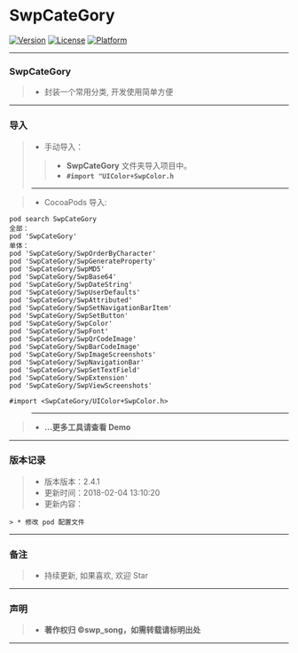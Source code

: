 # SwpCateGory

[![Version](https://img.shields.io/cocoapods/v/SwpCateGory.svg?style=flat)](http://cocoapods.org/pods/SwpCateGory) [![License](https://img.shields.io/cocoapods/l/SwpCateGory.svg?style=flat)](http://cocoapods.org/pods/SwpCateGory) [![Platform](https://img.shields.io/cocoapods/p/SwpCateGory.svg?style=flat)](http://cocoapods.org/pods/SwpCateGory)

-------

### SwpCateGory

> * 封装一个常用分类, 开发使用简单方便

-------

### 导入

> * 手动导入：
>
>> * **SwpCateGory** 文件夹导入项目中。
>> * **`#import "UIColor+SwpColor.h`**
>>
> -------

> * CocoaPods 导入:
>
```run
pod search SwpCateGory
全部：
pod 'SwpCateGory'
单体：
pod 'SwpCateGory/SwpOrderByCharacter'
pod 'SwpCateGory/SwpGenerateProperty'
pod 'SwpCateGory/SwpMD5'
pod 'SwpCateGory/SwpBase64'
pod 'SwpCateGory/SwpDateString'
pod 'SwpCateGory/SwpUserDefaults'
pod 'SwpCateGory/SwpAttributed'
pod 'SwpCateGory/SwpSetNavigationBarItem'
pod 'SwpCateGory/SwpSetButton'
pod 'SwpCateGory/SwpColor'
pod 'SwpCateGory/SwpFont'
pod 'SwpCateGory/SwpQrCodeImage'
pod 'SwpCateGory/SwpBarCodeImage'
pod 'SwpCateGory/SwpImageScreenshots'
pod 'SwpCateGory/SwpNavigationBar'
pod 'SwpCateGory/SwpSetTextField'
pod 'SwpCateGory/SwpExtension'
pod 'SwpCateGory/SwpViewScreenshots'

#import <SwpCateGory/UIColor+SwpColor.h>

```

> -------

> * **...更多工具请查看 Demo**

-------


### 版本记录

> * 版本版本：2.4.1
> * 更新时间：2018-02-04 13:10:20
> * 更新内容：
> 
    > * 修改 pod 配置文件 

-------

### 备注

> * 持续更新, 如果喜欢, 欢迎 Star

-------

### 声明

 > * **著作权归 ©swp_song，如需转载请标明出处**

-------


